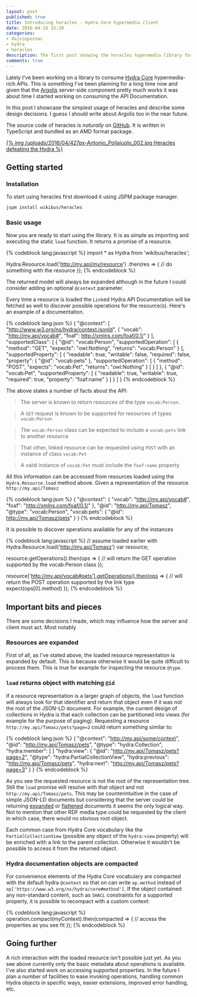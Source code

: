 ```yaml
---
layout: post
published: true
title: Introducing heracles - Hydra Core hypermedia client
date: 2016-04-16 15:20
categories:
- dajsiepoznac
- hydra
- heracles
description: The first post showing the heracles hypermedia library for working with Hydra Core API
comments: true
---
```


Lately I've been working on a library to consume [Hydra Core][hydra] hypermedia-rich APIs. This is something I've been
planning for a long time now and given that the [Argolis][Argolis] server-side component pretty much works it was about
time I started working on consuming the API Documentation.

In this post I showcase the simplest usage of heracles and describe some design decisions. I guess I should write about
Argolis too in the near future.

<!--more-->

The source code of heracles is *naturally* on [GitHub][heracles-gh]. It is written in TypeScript and bundled as an AMD
format package.

[{% img /uploads/2016/04/427px-Antonio_Pollaiuolo_002.jpg Heracles defeating the Hydra %}](https://commons.wikimedia.org/wiki/File:Antonio_Pollaiuolo_002.jpg)

## Getting started

### Installation

To start using heracles first download it using JSPM package manager.

``` bash
jspm install wikibus/heracles
```

### Basic usage

Now you are ready to start using the library. It is as simple as importing and executing the static `load` function. It
returns a promise of a resource.

{% codeblock lang:javascript %}
import * as Hydra from 'wikibus/heracles';

Hydra.Resource.load('http://my.api/my/resource')
    .then(res => {
        // do something with the resource
    });
{% endcodeblock %}

The returned model will always be expanded although in the future I could consider adding an optional `@context` parameter.

Every time a resource is loaded the `Link`ed Hydra API Documentation will be fetched as well to discover possible operations
for the resource(s). Here's an example of a documentation.

{% codeblock lang:json %}
{
    "@context": [
        "http://www.w3.org/ns/hydra/context.jsonld",
        {
            "vocab": "http://my.api/vocab#",
            "foaf": http://xmlns.com/foaf/0.1/"
         }
    ],
    "supportedClass": [
        {
            "@id": "vocab:Person",
            "supportedOperation": [
                {
                    "method": "GET",
                    "expects": "owl:Nothing",
                    "returns": "vocab:Person"
                }
            ],
            "supportedProperty": [
                {
                    "readable": true,
                    "writable": false,
                    "required": false,
                    "property": {
                        "@id": "vocab:pets"
                    },
                    "supportedOperation": [
                        {
                            "method": "POST",
                            "expects": "vocab:Pet",
                            "returns": "owl:Nothing"
                        }
                    ]
                }
            ]
        },
        {
            "@id": "vocab:Pet",
            "supportedProperty": [
                {
                    "readable": true,
                    "writable": true,
                    "required": true,
                    "property": "foaf:name"
               }
           ]
        }
    ]
}
{% endcodeblock %}

The above states a number of facts about the API:

> The server is known to return resources of the type `vocab:Person`.

> A `GET` request is known to be supported for resources of types `vocab:Person`

> The `vocab:Person` class can be expected to include a `vocab:pets` link to another resource

> That other, linked resource can be requested using `POST` with an instance of class `vocab:Pet`

> A valid instance of `vocab:Pet` must include the `foaf:name` property

All this information can be accessed from resources loaded using the `Hydra.Resource.load` method above. Given a representation
of the resource `http://my.api/Tomasz`

{% codeblock lang:json %}
{
    "@context": {
        "vocab": "http://my.api/vocab#",
        "foaf": "http://xmlns.com/foaf/0.1/"
    },
    "@id": "http://my.api/Tomasz",
    "@type": "vocab:Person",
    "vocab:pets": { "@id": http://my.api/Tomasz/pets" }
}
{% endcodeblock %}

It is possible to discover operations available for any of the instances

{% codeblock lang:javascript %}
// assume loaded earlier with Hydra.Resource.load('http://my.api/Tomasz')
var resource;

resource.getOperations().then(ops => {
    // will return the GET operation supported by the vocab:Person class
});

resource['http://my.api/vocab#pets'].getOperations().then(ops => {
    // will return the POST operation supported by the link type
    expect(ops[0].method)
});
{% endcodeblock %}

## Important bits and pieces

There are some decisions I made, which may influence how the server and client must act. Most notably

### Resources are expanded

First of all, as I've stated above, the loaded resource representation is expanded by default. This is because otherwise
it would be quite difficult to process them. This is true for example for inspecting the resource `@type`.

### `load` returns object with matching `@id`

If a resource representation is a larger graph of objects, the `load` function will always look for that identifier and
return that object even if it was not the root of the JSON-LD document. For example, the current design of collections in
Hydra is that each collection can be partitioned into views (for example for the purpose of paging). Requesting a resource
`http://my.api/Tomasz/pets?page=2` could return something similar to:

{% codeblock lang:json %}
{
    "@context": "http://my.api/some/context",
    "@id": "http://my.api/Tomasz/pets",
    "@type": "hydra:Collection",
    "hydra:member": [ ]
    "hydra:view": {
        "@id": "http://my.api/Tomasz/pets?page=2",
        "@type": "hydra:PartialCollectionView",
        "hydra:previous": "http://my.api/Tomasz/pets",
        "hydra:next": "http://my.api/Tomasz/pets?page=3"
    }
}
{% endcodeblock %}

As you see the requested resource is not the root of the representation tree. Still the `load` promise will resolve with
that object and not `http://my.api/Tomasz/pets`. This may be counterintuitive in the case of simple JSON-LD documents but
considering that the server could be returning [expanded][expand] or [flattened][flatten] documents it seems the only logical
way. Not to mention that other RDF media type could be requested by the client in which case, there would no obvious root
object.

Each common case from Hydra Core vocabulary like the `PartialCollectionView` (possible any object of the `hydra:view`
property) will be enriched with a link to the parent collection. Otherwise it wouldn't be possible to access it from the
returned object.

### Hydra documentation objects are compacted

For convenience elements of the Hydra Core vocabulary are compacted with the default hydra `@context` so that on can write
`op.method` instead of `op['https://www.w3.org/ns/hydra/core#method']`. If the object contained any non-standard content,
such as `SHACL` constraints for a supported property, it is possible to recompact with a custom context:

{% codeblock lang:javascript %}
operation.compact(myContext).then(compacted => {
    // access the properties as you see fit
});
{% endcodeblock %}

## Going further

A rich interaction with the loaded resource isn't possible just yet. As you see above currently only the basic metadata
about operations is available. I've also started work on accessing supported properties. In the future I plan a number
of facilities to ease invoking operations, handling common Hydra objects in specific ways, easier extensions, improved
error handling, etc.

[hydra]: http://hydra-cg.com/spec/latest/core/
[Argolis]: https://github.com/wikibus/argolis
[heracles-gh]: https://github.com/wikibus/heracles
[flatten]: https://www.w3.org/TR/json-ld-api/#flattening
[expand]: https://www.w3.org/TR/json-ld-api/#expansion